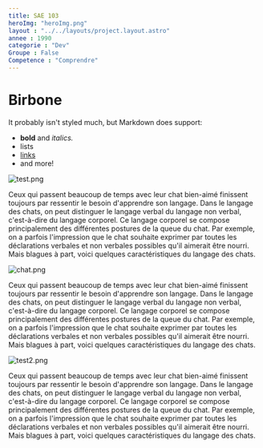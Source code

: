 ```yaml
---
title: SAE 103
heroImg: "heroImg.png"
layout : "../../layouts/project.layout.astro"
annee : 1990
categorie : "Dev"
Groupe : False 
Competence : "Comprendre"
---
```


# Birbone 

It probably isn't styled much, but Markdown does support:
- **bold** and _italics._
- lists
- [links](https://astro.build)
- and more!




![test.png](/img/test.png)

Ceux qui passent beaucoup de temps avec leur chat bien-aimé finissent toujours par ressentir le besoin d'apprendre son langage. Dans le langage des chats, on peut distinguer le langage verbal du langage non verbal, c'est-à-dire du langage corporel. Ce langage corporel se compose principalement des différentes postures de la queue du chat. Par exemple, on a parfois l'impression que le chat souhaite exprimer par toutes les déclarations verbales et non verbales possibles qu'il aimerait être nourri. Mais blagues à part, voici quelques caractéristiques du langage des chats.

![chat.png](/img/chat.png)

Ceux qui passent beaucoup de temps avec leur chat bien-aimé finissent toujours par ressentir le besoin d'apprendre son langage. Dans le langage des chats, on peut distinguer le langage verbal du langage non verbal, c'est-à-dire du langage corporel. Ce langage corporel se compose principalement des différentes postures de la queue du chat. Par exemple, on a parfois l'impression que le chat souhaite exprimer par toutes les déclarations verbales et non verbales possibles qu'il aimerait être nourri. Mais blagues à part, voici quelques caractéristiques du langage des chats.

![test2.png](/img/test2.png)

Ceux qui passent beaucoup de temps avec leur chat bien-aimé finissent toujours par ressentir le besoin d'apprendre son langage. Dans le langage des chats, on peut distinguer le langage verbal du langage non verbal, c'est-à-dire du langage corporel. Ce langage corporel se compose principalement des différentes postures de la queue du chat. Par exemple, on a parfois l'impression que le chat souhaite exprimer par toutes les déclarations verbales et non verbales possibles qu'il aimerait être nourri. Mais blagues à part, voici quelques caractéristiques du langage des chats.